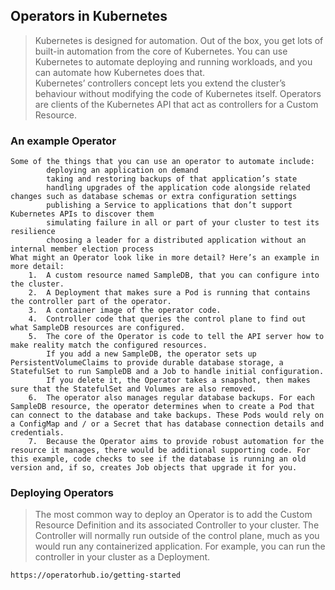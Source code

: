 ## Operators in Kubernetes

> Kubernetes is designed for automation. Out of the box, you get lots of built-in automation from the core of Kubernetes. You can use Kubernetes to automate deploying and running workloads, and you can automate how Kubernetes does that.
Kubernetes’ controllers concept lets you extend the cluster’s behaviour without modifying the code of Kubernetes itself. Operators are clients of the Kubernetes API that act as controllers for a Custom Resource.

### An example Operator

```
Some of the things that you can use an operator to automate include:
		deploying an application on demand
		taking and restoring backups of that application’s state
		handling upgrades of the application code alongside related changes such as database schemas or extra configuration settings
		publishing a Service to applications that don’t support Kubernetes APIs to discover them
		simulating failure in all or part of your cluster to test its resilience
		choosing a leader for a distributed application without an internal member election process
What might an Operator look like in more detail? Here’s an example in more detail:
	1.	A custom resource named SampleDB, that you can configure into the cluster.
	2.	A Deployment that makes sure a Pod is running that contains the controller part of the operator.
	3.	A container image of the operator code.
	4.	Controller code that queries the control plane to find out what SampleDB resources are configured.
	5.	The core of the Operator is code to tell the API server how to make reality match the configured resources.
		If you add a new SampleDB, the operator sets up PersistentVolumeClaims to provide durable database storage, a StatefulSet to run SampleDB and a Job to handle initial configuration.
		If you delete it, the Operator takes a snapshot, then makes sure that the StatefulSet and Volumes are also removed.
	6.	The operator also manages regular database backups. For each SampleDB resource, the operator determines when to create a Pod that can connect to the database and take backups. These Pods would rely on a ConfigMap and / or a Secret that has database connection details and credentials.
	7.	Because the Operator aims to provide robust automation for the resource it manages, there would be additional supporting code. For this example, code checks to see if the database is running an old version and, if so, creates Job objects that upgrade it for you.
```

### Deploying Operators

> The most common way to deploy an Operator is to add the Custom Resource Definition and its associated Controller to your cluster. The Controller will normally run outside of the control plane, much as you would run any containerized application. For example, you can run the controller in your cluster as a Deployment.

`https://operatorhub.io/getting-started`


